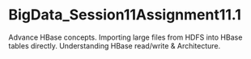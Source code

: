 # BigData_Session11Assignment11.1
Advance HBase concepts. Importing large files from HDFS into HBase tables directly. Understanding HBase read/write &amp; Architecture.
